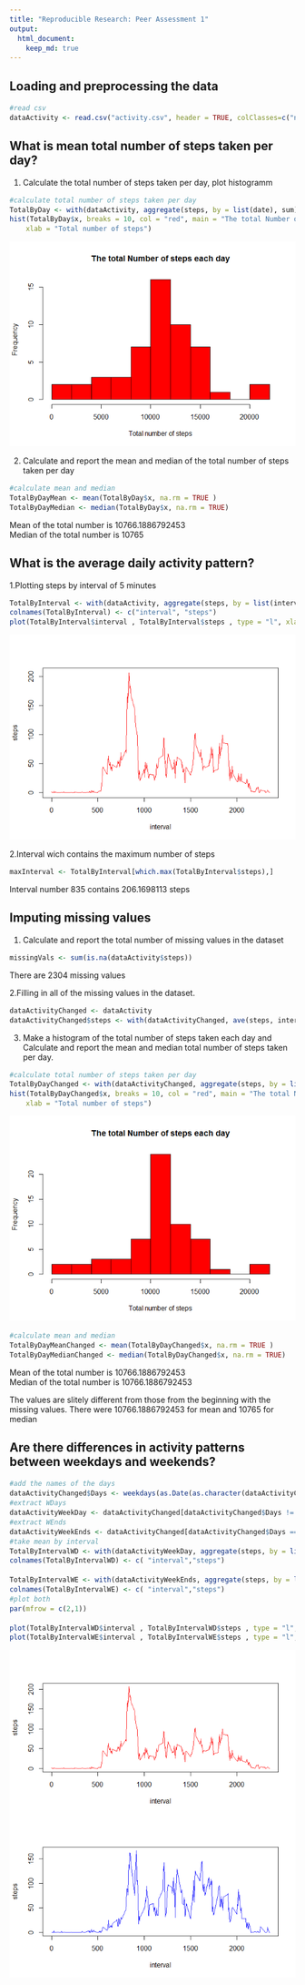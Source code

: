 ```yaml
---
title: "Reproducible Research: Peer Assessment 1"
output: 
  html_document:
    keep_md: true
---
```



## Loading and preprocessing the data

```r
#read csv
dataActivity <- read.csv("activity.csv", header = TRUE, colClasses=c("numeric", "Date", "numeric"))
```


## What is mean total number of steps taken per day?
1. Calculate the total number of steps taken per day, plot histogramm

```r
#calculate total number of steps taken per day
TotalByDay <- with(dataActivity, aggregate(steps, by = list(date), sum) )
hist(TotalByDay$x, breaks = 10, col = "red", main = "The total Number of steps each day", 
    xlab = "Total number of steps")
```

![](PA1_template_files/figure-html/unnamed-chunk-2-1.png)<!-- -->

2. Calculate and report the mean and median of the total number of steps taken per day


```r
#calculate mean and median
TotalByDayMean <- mean(TotalByDay$x, na.rm = TRUE )
TotalByDayMedian <- median(TotalByDay$x, na.rm = TRUE)
```
Mean of the total number is 10766.1886792453  
Median of the total number is 10765

## What is the average daily activity pattern?
1.Plotting steps by interval of 5 minutes

```r
TotalByInterval <- with(dataActivity, aggregate(steps, by = list(interval), FUN = mean, na.rm = TRUE ) )
colnames(TotalByInterval) <- c("interval", "steps")
plot(TotalByInterval$interval , TotalByInterval$steps , type = "l", xlab = "interval", ylab = "steps", col = "red" )
```

![](PA1_template_files/figure-html/unnamed-chunk-4-1.png)<!-- -->

2.Interval wich contains the maximum number of steps

```r
maxInterval <- TotalByInterval[which.max(TotalByInterval$steps),]
```

Interval number 835 contains 206.1698113 steps

## Imputing missing values

 1.  Calculate and report the total number of missing values in the dataset

```r
missingVals <- sum(is.na(dataActivity$steps))
```
 There are 2304 missing values
 
 
 2.Filling in all of the missing values in the dataset. 
 

```r
dataActivityChanged <- dataActivity
dataActivityChanged$steps <- with(dataActivityChanged, ave(steps, interval, FUN = function(x) replace(x, is.na(x), mean(x, na.rm = TRUE))))
```
 
 3.  Make a histogram of the total number of steps taken each day and Calculate and report the mean and median total number of steps taken per day. 
 

```r
#calculate total number of steps taken per day
TotalByDayChanged <- with(dataActivityChanged, aggregate(steps, by = list(date), sum) )
hist(TotalByDayChanged$x, breaks = 10, col = "red", main = "The total Number of steps each day", 
    xlab = "Total number of steps")
```

![](PA1_template_files/figure-html/unnamed-chunk-8-1.png)<!-- -->

```r
#calculate mean and median
TotalByDayMeanChanged <- mean(TotalByDayChanged$x, na.rm = TRUE )
TotalByDayMedianChanged <- median(TotalByDayChanged$x, na.rm = TRUE)
```
 
Mean of the total number is 10766.1886792453  
Median of the total number is 10766.1886792453

The values are slitely different from those from the beginning with the missing values. There were 10766.1886792453 for mean and 10765 for median

## Are there differences in activity patterns between weekdays and weekends?


```r
#add the names of the days
dataActivityChanged$Days <- weekdays(as.Date(as.character(dataActivityChanged$date)))
#extract WDays
dataActivityWeekDay <- dataActivityChanged[dataActivityChanged$Days != "Saturday" | dataActivityChanged$Days != "Sunday", ]
#extract WEnds
dataActivityWeekEnds <- dataActivityChanged[dataActivityChanged$Days == "Saturday" | dataActivityChanged$Days == "Sunday", ]
#take mean by interval
TotalByIntervalWD <- with(dataActivityWeekDay, aggregate(steps, by = list(interval), FUN = mean, na.rm = TRUE ) )
colnames(TotalByIntervalWD) <- c( "interval","steps")

TotalByIntervalWE <- with(dataActivityWeekEnds, aggregate(steps, by = list(interval), FUN = mean, na.rm = TRUE ) )
colnames(TotalByIntervalWE) <- c( "interval","steps")
#plot both
par(mfrow = c(2,1))

plot(TotalByIntervalWD$interval , TotalByIntervalWD$steps , type = "l", xlab = "interval", ylab = "steps", col = "red" )
plot(TotalByIntervalWE$interval , TotalByIntervalWE$steps , type = "l", xlab = "interval", ylab = "steps", col = "blue" )
```

![](PA1_template_files/figure-html/unnamed-chunk-9-1.png)<!-- -->

